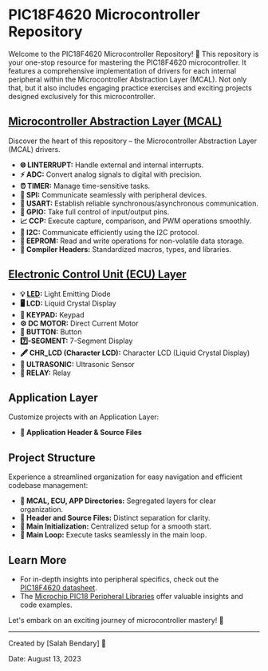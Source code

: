 # PIC18F4620 Microcontroller Repository


Welcome to the PIC18F4620 Microcontroller Repository! 🚀 This repository is your one-stop resource for mastering the PIC18F4620 microcontroller. It features a comprehensive implementation of drivers for each internal peripheral within the Microcontroller Abstraction Layer (MCAL). Not only that, but it also includes engaging practice exercises and exciting projects designed exclusively for this microcontroller.

## [Microcontroller Abstraction Layer (MCAL)](https://github.com/Salahbendary/PIC18F4620/tree/main/MCAL_Layer)

Discover the heart of this repository – the Microcontroller Abstraction Layer (MCAL) drivers.

- **🌐 LINTERRUPT:** Handle external and internal interrupts.
- **⚡ ADC:** Convert analog signals to digital with precision.
- **⏰ TIMER:** Manage time-sensitive tasks.
- **🔌 SPI:** Communicate seamlessly with peripheral devices.
- **📡 USART:** Establish reliable synchronous/asynchronous communication.
- **🔳 GPIO:** Take full control of input/output pins.
- **📈 CCP:** Execute capture, comparison, and PWM operations smoothly.
- **🔗 I2C:** Communicate efficiently using the I2C protocol.
- **💾 EEPROM:** Read and write operations for non-volatile data storage.
- **🧩 Compiler Headers:** Standardized macros, types, and libraries.

## [Electronic Control Unit (ECU) Layer](https://github.com/Salahbendary/PIC18F4620/tree/main/ECU_Layer)


- **💡 [LED](https://github.com/Salahbendary/PIC18F4620/tree/main/ECU_Layer/LED):** Light Emitting Diode
- **🖥️ LCD:** Liquid Crystal Display
- **🔲 KEYPAD:** Keypad
- **⚙️ DC MOTOR:** Direct Current Motor
- **🔘 BUTTON:** Button
- **7️⃣-SEGMENT:** 7-Segment Display
- **🖋️ CHR_LCD (Character LCD):** Character LCD (Liquid Crystal Display)
- **📏 ULTRASONIC:** Ultrasonic Sensor
- **🔌 RELAY:** Relay


## Application Layer

Customize projects with an Application Layer:

- **🎯 Application Header & Source Files**


## Project Structure

Experience a streamlined organization for easy navigation and efficient codebase management:

- **📂 MCAL, ECU, APP Directories:** Segregated layers for clear organization.
- **📝 Header and Source Files:** Distinct separation for clarity.
- **🚀 Main Initialization:** Centralized setup for a smooth start.
- **🔄 Main Loop:** Execute tasks seamlessly in the main loop.

## Learn More

- For in-depth insights into peripheral specifics, check out the [PIC18F4620 datasheet](https://www.microchip.com/wwwproducts/en/PIC18F4620).
- The [Microchip PIC18 Peripheral Libraries](https://www.microchip.com/en-us/development-tools-tools-and-software/embedded-software-centers/peripheral-libraries) offer valuable insights and code examples.

Let's embark on an exciting journey of microcontroller mastery! 🎉

---

Created by [Salah Bendary] 🌟

Date: August 13, 2023
